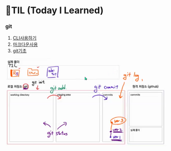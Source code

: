 # 🌱TIL (Today I Learned)

### git

1. [CLI사용하기](startcamp/CLI.md)
2. [마크다운사용](startcamp/마크다운.md)
3. [git기초](startcamp/git.md)

![image-20220113161553336](readme.assets/image-20220113161553336.png)